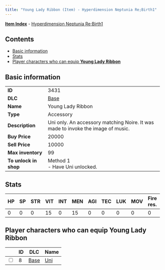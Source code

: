 ```yaml
---
title: "Young Lady Ribbon (Item) - Hyperdimension Neptunia Re;Birth1"
---
```


[**Item Index**](/neptunia/rb1/item/index.html) - [Hyperdimension Neptunia Re;Birth1](/neptunia/rb1)

## Contents

- [Basic information](#basic-information)
- [Stats](#stats)
- [Player characters who can equip **Young Lady Ribbon**](#player-characters-who-can-equip-young-lady-ribbon)

## Basic information

|   |   |
| -- | -- |
| **ID** | 3431 |
| **DLC** | [Base](/neptunia/rb1/dlc/1-base.html) |
| **Name** | Young Lady Ribbon |
| **Type** | Accessory |
| **Description** | Uni only. An accessory matching Noire. It was made to invoke the image of music. |
| **Buy Price** | 20000 |
| **Sell Price** | 10000 |
| **Max inventory** | 99 |
| **To unlock in shop** | Method 1<br />- Have Uni unlocked. |

## Stats

| HP | SP | STR | VIT | INT | MEN | AGI | TEC | LUK | MOV | Fire res. | Ice res. | Wind res. | Lightning res. |
| -- | -- | --- | --- | --- | --- | --- | --- | --- | --- | --------- | -------- | --------- | -------------- |
| 0 | 0 | 0 | 15 | 0 | 15 | 0 | 0 | 0 | 0 | 0 | 0 | 0 | 0 |

## Player characters who can equip **Young Lady Ribbon**

|    | ID | DLC | Name |
| -- | -- | --- | ---- |
| <input type="checkbox" id="rb1-player-1-8" class="trackbox" /> | 8 | [Base](/neptunia/rb1/dlc/1-base.html) | [Uni](/neptunia/rb1/player/1-8-uni.html) |
